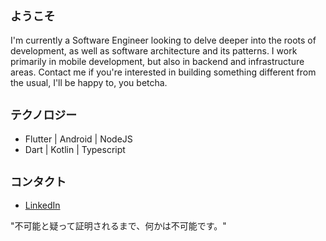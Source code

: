 ## `ようこそ`

I'm currently a Software Engineer looking to delve deeper into the roots of development, as well as software architecture and its patterns. I work primarily in mobile development, but also in backend and infrastructure areas. Contact me if you're interested in building something different from the usual, I'll be happy to, you betcha.

## `テクノロジー`

- Flutter | Android | NodeJS
- Dart | Kotlin | Typescript

## `コンタクト`

- [LinkedIn](https://www.linkedin.com/in/luizgasparetto/)

"不可能と疑って証明されるまで、何かは不可能です。"
